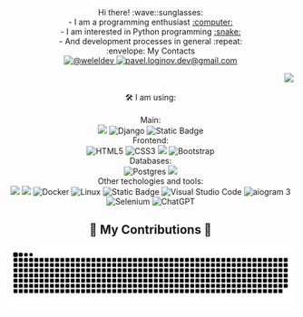 <!---
imper-dom/imper-dom is a ✨ special ✨ repository because its `README.md` (this file) appears on your GitHub profile.
You can click the Preview link to take a look at your changes.
--->
<div align="center">
    <div>Hi there! :wave::sunglasses:</div>
    <div> - I am a programming enthusiast <a href="https://www.google.com">:computer:<a/>
    <div> - I am interested in Python programming <a href="https://www.python.org">:snake:<a/></div> 
    <div> - And development processes in general :repeat:</div>
<div/>

<div>
  <div>:envelope: My Contacts <div/>
  <a href="https://t.me/AAAAA">
    <img src="https://img.shields.io/badge/@aaaaa-2CA5E0?style=flat&logo=telegram&logoColor=white" alt="@weleldev" />
  </a> 
  <a href="mailto:fdgdfgdgdgv@gmail.com">
      <img src="https://img.shields.io/badge/fdgdfgdgdgv.dev@gmail.com-%2314354c.svg?style=flat&logo=gmail&logoColor=red" alt="pavel.loginov.dev@gmail.com" />
    </a>
</div>


<p align="right">
<a href="https://www.codewars.com/users/imper-dom"><img src="https://www.codewars.com/users/imper-dom/badges/micro"/></a>
<p/>


<div>
  <div align="center">🛠️ I am using:<div/>
  <br/>
  <div>Main:<div/>
  <div>
    <img src="https://img.shields.io/badge/Python-yellow?logo=python">
    <img src="https://img.shields.io/badge/Django-%23092e20.svg?logo=django&logoColor=white&style=flat" alt="Django"/>
    <img alt="Static Badge" src="https://img.shields.io/badge/Flask-ffffff?logo=flask&labelColor=%23000000&color=000000">
  </div>
  <div>Frontend:<div/>
  <div>
    <img src="https://img.shields.io/badge/HTML5-%23e34f26.svg?logo=html5&logoColor=white&style=flat" alt="HTML5"/> 
    <img src="https://img.shields.io/badge/CSS3-%231572b6.svg?logo=css3&logoColor=white&style=flat" alt="CSS3"/> 
    <img <img src="https://img.shields.io/badge/SASS-8A2BE2?logo=sass"/> 
    <img src="https://img.shields.io/badge/Bootstrap-%237952b3.svg?logo=bootstrap&logoColor=white&style=flat" alt="Bootstrap"/>
  </div>
  <div>Databases:<div/>
  <div>
    <img src="https://img.shields.io/badge/Postgres-%23336791.svg?logo=postgresql&logoColor=white&style=flat" alt="Postgres"/>
    <img src="https://img.shields.io/badge/SQLite-%23003B57?logo=sqlite">
  <div/>
  <div>Other techologies and tools:<div/>
  <div>
  <img src="https://img.shields.io/badge/Git-%23ffffff?logo=git&logoColor=%23F05032">
  <img src="https://img.shields.io/badge/GitHub-%23e5e5e5?logo=github&logoColor=%23181717">
  <img src="https://img.shields.io/badge/Docker-%230db7ed.svg?style=flat&logo=docker&logoColor=white" alt="Docker"/> 
  <img src="https://img.shields.io/badge/Linux-%23fcc624.svg?logo=linux&logoColor=white&style=flat" alt="Linux"/> 
  <img alt="Static Badge" src="https://img.shields.io/badge/PyCharm-%230C9D58?logo=pycharm&logoColor=black">
  <img src="https://img.shields.io/badge/VS%20Code-0078d7.svg?style=flat&logo=visual-studio-code&logoColor=white" alt="Visual Studio Code"/>
  <img src="https://img.shields.io/badge/aiogram 3-%2300ADD8.svg?style=flat&logo=telegram&logoColor=white" alt="aiogram 3"/> 
  <img src="https://img.shields.io/badge/Selenium-%23009639.svg?style=flat&logo=selenium&logoColor=white" alt="Selenium"/>
  <img src="https://img.shields.io/badge/ChatGPT-%23000000.svg?style=flat&logo=openai&logoColor=white" alt="ChatGPT"/> 
<div/>


<div align="center">
  <h2>🐍 My Contributions 🐍</h2>
  <img alt="snake eating my contributions" src="https://raw.githubusercontent.com/salesp07/salesp07/output/github-contribution-grid-snake.svg" />
</div>


<!---
| :pencil: **Tech Blog**| <a href="https://medium.com/@pavel.loginov.dev"><img src="https://img.shields.io/badge/Medium-12100E?style=flat&logo=medium&logoColor=white" alt="Medium" /></a> <a href="https://teletype.in/@loginovpavel"><img src="https://img.shields.io/badge/Teletype-2CA5E0?style=flat&logoColor=white" alt="Teletype" /></a>|
|:-|:-|
| 🚀 **Exist on**| <a href="https://www.codewars.com/users/-welel-"><img src="https://www.codewars.com/users/-welel-/badges/micro" /></a> <a href="https://stepik.org/users/45294126"><img src="https://img.shields.io/badge/Stekip-12100E?style=flat&logoColor=white" alt="Stepik" /></a>|
| :envelope: **My Contacts**| <a href="https://t.me/weleldev"><img src="https://img.shields.io/badge/@weleldev-2CA5E0?style=flat&logo=telegram&logoColor=white" alt="@weleldev" /></a> <a href="mailto:pavel.loginov.dev@gmail.com"><img src="https://img.shields.io/badge/-pavel.loginov.dev@gmail.com-%2314354c.svg?style=flat&logo=gmail&logoColor=red" alt="pavel.loginov.dev@gmail.com" /></a> |

<b>🛠️ I am using:</b>
|Main|
|:-:|
|<img src="https://img.shields.io/badge/Python-%2314354c.svg?logo=Python&logoColor=white&style=flat" alt="Python"/> <img src="https://img.shields.io/badge/Django-%23092e20.svg?logo=django&logoColor=white&style=flat" alt="Django"/>|
|**Frontend**|
|<img src="https://img.shields.io/badge/HTML5-%23e34f26.svg?logo=html5&logoColor=white&style=flat" alt="HTML5"/> <img src="https://img.shields.io/badge/CSS3-%231572b6.svg?logo=css3&logoColor=white&style=flat" alt="CSS3"/> <img src="https://img.shields.io/badge/Bootstrap-%237952b3.svg?logo=bootstrap&logoColor=white&style=flat" alt="Bootstrap"/>|
|**Databases**|
|<img src="https://img.shields.io/badge/Postgres-%23336791.svg?logo=postgresql&logoColor=white&style=flat" alt="Postgres"/>|
|**Other techologies and tools**|
|<img src="https://img.shields.io/badge/VS%20Code-0078d7.svg?style=flat&logo=visual-studio-code&logoColor=white" alt="Visual Studio Code"/> <img src="https://img.shields.io/badge/Markdown-%23000000.svg?style=flat&logo=markdown&logoColor=white" alt="Markdown"/> <img src="https://img.shields.io/badge/ChatGPT-%23000000.svg?style=flat&logo=openai&logoColor=white" alt="ChatGPT"/> <img src="https://img.shields.io/badge/Linux-%23fcc624.svg?logo=linux&logoColor=white&style=flat" alt="Linux"/> <img src="https://img.shields.io/badge/git-%23d22128.svg?logo=git&logoColor=white&style=flat" alt="Git"/> <img src="https://img.shields.io/badge/Docker-%230db7ed.svg?style=flat&logo=docker&logoColor=white" alt="Docker"/> <img src="https://img.shields.io/badge/aiogram 3-%2300ADD8.svg?style=flat&logo=telegram&logoColor=white" alt="aiogram 3"/> <img src="https://img.shields.io/badge/Selenium-%23009639.svg?style=flat&logo=selenium&logoColor=white" alt="Selenium"/>|
--->
